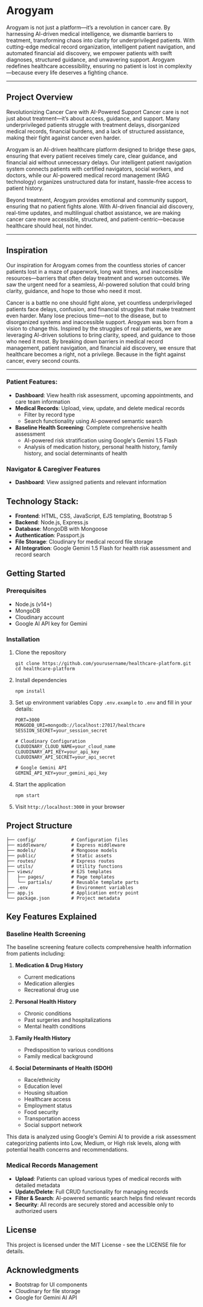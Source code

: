 # Arogyam

Arogyam is not just a platform—it’s a revolution in cancer care. By harnessing AI-driven medical intelligence, we dismantle barriers to treatment, transforming chaos into clarity for underprivileged patients. With cutting-edge medical record organization, intelligent patient navigation, and automated financial aid discovery, we empower patients with swift diagnoses, structured guidance, and unwavering support. Arogyam redefines healthcare accessibility, ensuring no patient is lost in complexity—because every life deserves a fighting chance.

-------

## Project Overview
Revolutionizing Cancer Care with AI-Powered Support
Cancer care is not just about treatment—it’s about access, guidance, and support. Many underprivileged patients struggle with treatment delays, disorganized medical records, financial burdens, and a lack of structured assistance, making their fight against cancer even harder.

Arogyam is an AI-driven healthcare platform designed to bridge these gaps, ensuring that every patient receives timely care, clear guidance, and financial aid without unnecessary delays. Our intelligent patient navigation system connects patients with certified navigators, social workers, and doctors, while our AI-powered medical record management (RAG technology) organizes unstructured data for instant, hassle-free access to patient history.

Beyond treatment, Arogyam provides emotional and community support, ensuring that no patient fights alone. With AI-driven financial aid discovery, real-time updates, and multilingual chatbot assistance, we are making cancer care more accessible, structured, and patient-centric—because healthcare should heal, not hinder.

-------

## Inspiration
Our inspiration for Arogyam comes from the countless stories of cancer patients lost in a maze of paperwork, long wait times, and inaccessible resources—barriers that often delay treatment and worsen outcomes. We saw the urgent need for a seamless, AI-powered solution that could bring clarity, guidance, and hope to those who need it most.

Cancer is a battle no one should fight alone, yet countless underprivileged patients face delays, confusion, and financial struggles that make treatment even harder. Many lose precious time—not to the disease, but to disorganized systems and inaccessible support.
Arogyam was born from a vision to change this. Inspired by the struggles of real patients, we are leveraging AI-driven solutions to bring clarity, speed, and guidance to those who need it most. By breaking down barriers in medical record management, patient navigation, and financial aid discovery, we ensure that healthcare becomes a right, not a privilege. Because in the fight against cancer, every second counts. 

--------

### Patient Features:

- **Dashboard**: View health risk assessment, upcoming appointments, and care team information
- **Medical Records**: Upload, view, update, and delete medical records
  - Filter by record type
  - Search functionality using AI-powered semantic search
- **Baseline Health Screening**: Complete comprehensive health assessment
  - AI-powered risk stratification using Google's Gemini 1.5 Flash
  - Analysis of medication history, personal health history, family history, and social determinants of health

### Navigator & Caregiver Features

- **Dashboard**: View assigned patients and relevant information

## Technology Stack:

- **Frontend**: HTML, CSS, JavaScript, EJS templating, Bootstrap 5
- **Backend**: Node.js, Express.js
- **Database**: MongoDB with Mongoose
- **Authentication**: Passport.js
- **File Storage**: Cloudinary for medical record file storage
- **AI Integration**: Google Gemini 1.5 Flash for health risk assessment and record search

## Getting Started

### Prerequisites

- Node.js (v14+)
- MongoDB
- Cloudinary account
- Google AI API key for Gemini

### Installation

1. Clone the repository

   ```
   git clone https://github.com/yourusername/healthcare-platform.git
   cd healthcare-platform
   ```

2. Install dependencies

   ```
   npm install
   ```

3. Set up environment variables
   Copy `.env.example` to `.env` and fill in your details:

   ```
   PORT=3000
   MONGODB_URI=mongodb://localhost:27017/healthcare
   SESSION_SECRET=your_session_secret

   # Cloudinary Configuration
   CLOUDINARY_CLOUD_NAME=your_cloud_name
   CLOUDINARY_API_KEY=your_api_key
   CLOUDINARY_API_SECRET=your_api_secret

   # Google Gemini API
   GEMINI_API_KEY=your_gemini_api_key
   ```

4. Start the application

   ```
   npm start
   ```

5. Visit `http://localhost:3000` in your browser

## Project Structure

```
├── config/             # Configuration files
├── middleware/         # Express middleware
├── models/             # Mongoose models
├── public/             # Static assets
├── routes/             # Express routes
├── utils/              # Utility functions
├── views/              # EJS templates
│   ├── pages/          # Page templates
│   └── partials/       # Reusable template parts
├── .env                # Environment variables
├── app.js              # Application entry point
└── package.json        # Project metadata
```

## Key Features Explained

### Baseline Health Screening

The baseline screening feature collects comprehensive health information from patients including:

1. **Medication & Drug History**

   - Current medications
   - Medication allergies
   - Recreational drug use

2. **Personal Health History**

   - Chronic conditions
   - Past surgeries and hospitalizations
   - Mental health conditions

3. **Family Health History**

   - Predisposition to various conditions
   - Family medical background

4. **Social Determinants of Health (SDOH)**
   - Race/ethnicity
   - Education level
   - Housing situation
   - Healthcare access
   - Employment status
   - Food security
   - Transportation access
   - Social support network

This data is analyzed using Google's Gemini AI to provide a risk assessment categorizing patients into Low, Medium, or High risk levels, along with potential health concerns and recommendations.

### Medical Records Management

- **Upload**: Patients can upload various types of medical records with detailed metadata
- **Update/Delete**: Full CRUD functionality for managing records
- **Filter & Search**: AI-powered semantic search helps find relevant records
- **Security**: All records are securely stored and accessible only to authorized users

## License

This project is licensed under the MIT License - see the LICENSE file for details.

## Acknowledgments

- Bootstrap for UI components
- Cloudinary for file storage
- Google for Gemini AI API
